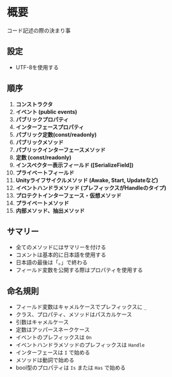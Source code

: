 # 概要

コード記述の際の決まり事

## 設定

- UTF-8を使用する

## 順序

1. **コンストラクタ**
2. **イベント (public events)**
3. **パブリックプロパティ**
4. **インターフェースプロパティ**
1. **パブリック定数(const/readonly)**
5. **パブリックメソッド**
6. **パブリックインターフェースメソッド**
7. **定数 (const/readonly)**
8. **インスペクター表示フィールド ([SerializeField])**
9. **プライベートフィールド**
10. **Unityライフサイクルメソッド (Awake, Start, Updateなど)**
11. **イベントハンドラメソッド (プレフィックスがHandleのタイプ)**
12. **プロテクトインターフェース・仮想メソッド**
13. **プライベートメソッド**
14. **内部メソッド、抽出メソッド**

## サマリー

- 全てのメソッドにはサマリーを付ける
- コメントは基本的に日本語を使用する
- 日本語の最後は「。」で終わる
- フィールド変数を公開する際はプロパティを使用する

## 命名規則

- フィールド変数はキャメルケースでプレフィックスに `_`
- クラス、プロパティ、メソッドはパスカルケース
- 引数はキャメルケース
- 定数はアッパースネークケース
- イベントのプレフィックスは `On`
- イベントハンドラメソッドのプレフィックスは `Handle`
- インターフェースは `I` で始める
- メソッドは動詞で始める
- bool型のプロパティは `Is` または `Has` で始める

